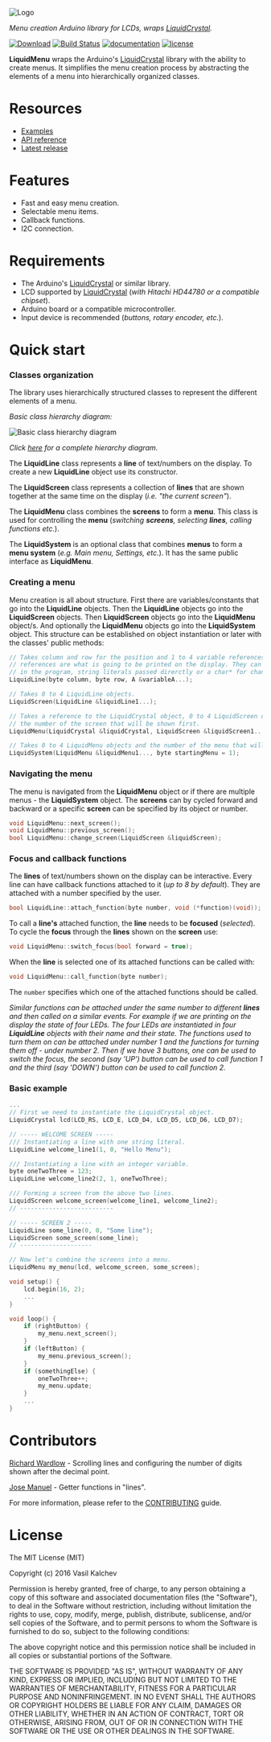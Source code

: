 ![Logo][logo]

*Menu creation Arduino library for LCDs, wraps [LiquidCrystal][lc].*

[![Download](https://img.shields.io/badge/download-1.5.1-blue.svg?style=flat-square&logo=github&logoColor=white)](https://github.com/VaSe7u/LiquidMenu/archive/v1.5.1.zip)
[![Build Status](https://travis-ci.org/VaSe7u/LiquidMenu.svg?branch=master)](https://travis-ci.org/VaSe7u/LiquidMenu)
[![documentation](https://img.shields.io/badge/docs-doxygen-orange.svg)](https://VaSe7u.github.io/LiquidMenu/doc/Doxygen/html/annotated.html)
[![license](https://img.shields.io/badge/license-MIT-lightgrey.svg)](https://opensource.org/licenses/mit-license.php)

**LiquidMenu** wraps the Arduino's [LiquidCrystal][lc] library with the ability to create menus.
It simplifies the menu creation process by abstracting the elements of a menu into hierarchically organized classes.

Resources
=========
- [Examples][examples]
- [API reference][doxygen classes]
- [Latest release][latest release]

Features
========
- Fast and easy menu creation.
- Selectable menu items.
- Callback functions.
- I2C connection.

Requirements
============
- The Arduino's [LiquidCrystal][lc] or similar library.
- LCD supported by [LiquidCrystal][lc] (*with Hitachi HD44780 or a compatible chipset*).
- Arduino board or a compatible microcontroller.
- Input device is recommended (*buttons, rotary encoder, etc.*).

Quick start
===========

### Classes organization
The library uses hierarchically structured classes to represent the different elements of a menu.

*Basic class hierarchy diagram:*

![Basic class hierarchy diagram](https://github.com/VaSe7u/LiquidMenu/blob/master/doc/Images/basic_diagram.png "Basic class hierarchy diagram")

*Click [here](https://github.com/VaSe7u/LiquidMenu/blob/master/doc/Images/diagram.png?raw=true) for a complete hierarchy diagram.*

The **LiquidLine** class represents a **line** of text/numbers on the display.
To create a new **LiquidLine** object use its constructor.

The **LiquidScreen** class represents a collection of **lines** that are shown together at the same time on the display (*i.e. "the current screen"*).

The **LiquidMenu** class combines the **screens** to form a **menu**. This class is used for controlling the **menu** (_switching **screens**, selecting **lines**, calling functions etc._).

The **LiquidSystem** is an optional class that combines **menus** to form a **menu system** (*e.g. Main menu, Settings, etc.*). It has the same public interface as **LiquidMenu**.

### Creating a menu
Menu creation is all about structure. First there are variables/constants that go into the **LiquidLine** objects. Then the **LiquidLine** objects go into the **LiquidScreen** objects. Then **LiquidScreen** objects go into the **LiquidMenu** object/s. And optionally the **LiquidMenu** objects go into the **LiquidSystem** object.
This structure can be established on object instantiation or later with the classes' public methods:
```c++
// Takes column and row for the position and 1 to 4 variable references. These variable
// references are what is going to be printed on the display. They can be integers used
// in the program, string literals passed direrctly or a char* for changing text.
LiquidLine(byte column, byte row, A &variableA...);

// Takes 0 to 4 LiquidLine objects.
LiquidScreen(LiquidLine &liquidLine1...);

// Takes a reference to the LiquidCrystal object, 0 to 4 LiquidScreen objects and
// the number of the screen that will be shown first.
LiquidMenu(LiquidCrystal &liquidCrystal, LiquidScreen &liquidScreen1..., byte startingScreen = 1);

// Takes 0 to 4 LiquidMenu objects and the number of the menu that will be shown first.
LiquidSystem(LiquidMenu &liquidMenu1..., byte startingMenu = 1);
```

### Navigating the menu
The menu is navigated from the **LiquidMenu** object or if there are multiple menus - the **LiquidSystem** object. The **screens** can by cycled forward and backward or a specific **screen** can be specified by its object or number.

```c++
void LiquidMenu::next_screen();
void LiquidMenu::previous_screen();
bool LiquidMenu::change_screen(LiquidScreen &liquidScreen);
```

### Focus and callback functions
The **lines** of text/numbers shown on the display can be interactive. Every line can have callback functions attached to it (*up to 8 by default*). They are attached with a number specified by the user.
```c++
bool LiquidLine::attach_function(byte number, void (*function)(void));
```
To call a **line's** attached function, the **line** needs to be **focused** (*selected*). To cycle the **focus** through the **lines** shown on the **screen** use:
```c++
void LiquidMenu::switch_focus(bool forward = true);
```
When the **line** is selected one of its attached functions can be called with:
```c++
void LiquidMenu::call_function(byte number);
```
The `number` specifies which one of the attached functions should be called.

_Similar functions can be attached under the same number to different **lines** and then called on a similar events. For example if we are printing on the display the state of four LEDs. The four LEDs are instantiated in four **LiquidLine** objects with their name and their state. The functions used to turn them on can be attached under number 1 and the functions for turning them off - under number 2. Then if we have 3 buttons, one can be used to switch the focus, the second (say 'UP') button can be used to call function 1 and the third (say 'DOWN') button can be used to call function 2._

### Basic example
```c++
...
// First we need to instantiate the LiquidCrystal object.
LiquidCrystal lcd(LCD_RS, LCD_E, LCD_D4, LCD_D5, LCD_D6, LCD_D7);

// ----- WELCOME SCREEN -----
/// Instantiating a line with one string literal.
LiquidLine welcome_line1(1, 0, "Hello Menu");

/// Instantiating a line with an integer variable.
byte oneTwoThree = 123;
LiquidLine welcome_line2(2, 1, oneTwoThree);

/// Forming a screen from the above two lines.
LiquidScreen welcome_screen(welcome_line1, welcome_line2);
// --------------------------

// ----- SCREEN 2 -----
LiquidLine some_line(0, 0, "Some line");
LiquidScreen some_screen(some_line);
// --------------------

// Now let's combine the screens into a menu.
LiquidMenu my_menu(lcd, welcome_screen, some_screen);

void setup() {
    lcd.begin(16, 2);
    ...
}

void loop() {
    if (rightButton) {
        my_menu.next_screen();
    }
    if (leftButton) {
        my_menu.previous_screen();
    }
    if (somethingElse) {
        oneTwoThree++;
        my_menu.update;
    }
    ...
}

```

Contributors
============
[Richard Wardlow](https://github.com/circuitsforfun) - Scrolling lines and configuring the number of digits shown after the decimal point.

[Jose Manuel](https://github.com/jmpmscorp) - Getter functions in "lines".

For more information, please refer to the [CONTRIBUTING][contributing] guide.

License
=======
The MIT License (MIT)

Copyright (c) 2016 Vasil Kalchev

Permission is hereby granted, free of charge, to any person obtaining a copy
of this software and associated documentation files (the "Software"), to deal
in the Software without restriction, including without limitation the rights
to use, copy, modify, merge, publish, distribute, sublicense, and/or sell
copies of the Software, and to permit persons to whom the Software is
furnished to do so, subject to the following conditions:

The above copyright notice and this permission notice shall be included in all
copies or substantial portions of the Software.

THE SOFTWARE IS PROVIDED "AS IS", WITHOUT WARRANTY OF ANY KIND, EXPRESS OR
IMPLIED, INCLUDING BUT NOT LIMITED TO THE WARRANTIES OF MERCHANTABILITY,
FITNESS FOR A PARTICULAR PURPOSE AND NONINFRINGEMENT. IN NO EVENT SHALL THE
AUTHORS OR COPYRIGHT HOLDERS BE LIABLE FOR ANY CLAIM, DAMAGES OR OTHER
LIABILITY, WHETHER IN AN ACTION OF CONTRACT, TORT OR OTHERWISE, ARISING FROM,
OUT OF OR IN CONNECTION WITH THE SOFTWARE OR THE USE OR OTHER DEALINGS IN THE
SOFTWARE.

[logo]: /doc/Images/logo.png
[lc]: https://github.com/arduino-libraries/LiquidCrystal
[doxygen classes]: https://VaSe7u.github.io/LiquidMenu/doc/Doxygen/html/annotated.html
[examples]: /examples
[latest release]: https://github.com/VaSe7u/LiquidMenu/releases/latest
[code_of_conduct]: /.github/CODE_OF_CONDUCT.md
[contributing]: /.github/CONTRIBUTING.md
